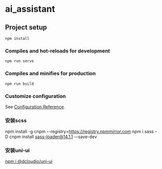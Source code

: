 # ai_assistant

## Project setup
```
npm install
```

### Compiles and hot-reloads for development
```
npm run serve
```

### Compiles and minifies for production
```
npm run build
```

### Customize configuration
See [Configuration Reference](https://cli.vuejs.org/config/).

### 安装scss
npm install -g cnpm --registry=https://registry.npmmirror.com
npm i sass -D
cnpm install sass-loader@14.1.1 --save-dev

### 安装uni-ui
[npm i @dcloudio/uni-ui](https://uniapp.dcloud.net.cn/component/uniui/quickstart.html)

